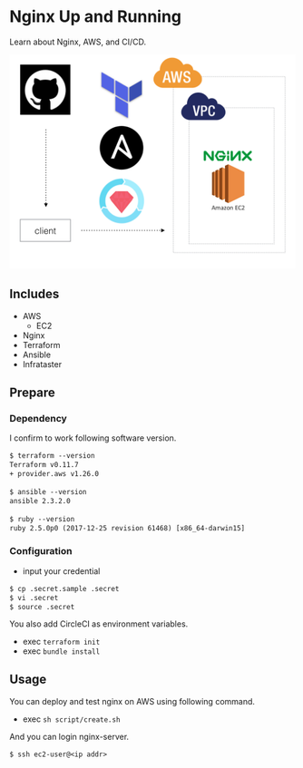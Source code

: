 # Nginx Up and Running
Learn about Nginx, AWS, and CI/CD.

![pic](./pic/pic.png)

## Includes
- AWS
  - EC2
- Nginx
- Terraform
- Ansible
- Infrataster

## Prepare

### Dependency

I confirm to work following software version.

```
$ terraform --version
Terraform v0.11.7
+ provider.aws v1.26.0

$ ansible --version
ansible 2.3.2.0

$ ruby --version
ruby 2.5.0p0 (2017-12-25 revision 61468) [x86_64-darwin15]
```

### Configuration

- input your credential

```
$ cp .secret.sample .secret
$ vi .secret
$ source .secret
```

You also add CircleCI as environment variables.

- exec `terraform init`
- exec `bundle install`

## Usage

You can deploy and test nginx on AWS using following command.

- exec `sh script/create.sh`

And you can login nginx-server.

```
$ ssh ec2-user@<ip addr>
```
